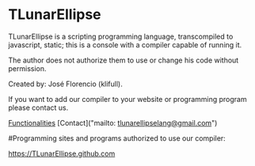 # TLunarEllipse

TLunarEllipse is a scripting programming language, transcompiled to javascript, static; this is a console with a compiler capable of running it.

The author does not authorize them to use or change his code without permission.

Created by: José Florencio (klifull).

If you want to add our compiler to your website or programming program please contact us.

[Functionalities]("/functions.txt")
[Contact]("mailto: tlunarellipselang@gmail.com")

#Programming sites and programs authorized to use our compiler:

https://TLunarEllipse.github.com
